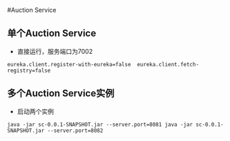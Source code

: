 #Auction Service

## 单个Auction Service
*  直接运行，服务端口为7002

 `
 eureka.client.register-with-eureka=false 
 eureka.client.fetch-registry=false
 `
## 多个Auction Service实例
 * 启动两个实例
 
 `java -jar sc-0.0.1-SNAPSHOT.jar --server.port=8081
  java -jar sc-0.0.1-SNAPSHOT.jar --server.port=8082
 `